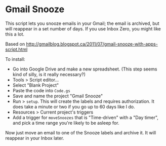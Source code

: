 Gmail Snooze
============

This script lets you snooze emails in your Gmail;
the email is archived, but will reappear in a set number of days.
If you use Inbox Zero, you might like this a lot.

Based on
http://gmailblog.blogspot.ca/2011/07/gmail-snooze-with-apps-script.html

To install:
* Go into Google Drive and make a new spreadsheet.
(This step seems kind of silly, is it really necessary?)
* Tools > Script editor...
* Select "Blank Project"
* Paste the code into `Code.gs`
* Save and name the project "Gmail Snooze"
* Run > `setup`.
This will create the labels and requires authorization.
It does take a minute or two if you go up to 60 days like I do.
* Resources > Current project's triggers
* Add a trigger for `moveSnoozes` that is "Time-driven"
with a "Day timer", and pick a time range you're likely to
be asleep for.

Now just move an email to one of the Snooze labels and archive it.
It will reappear in your Inbox later.

